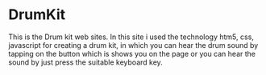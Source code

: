 # DrumKit
This is the Drum kit web sites. In this site i used the technology htm5, css, javascript for creating a drum kit,  in which you can hear the drum sound by tapping on the button which is shows you on the page or you can hear the sound by just press the suitable keyboard key.
